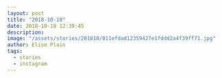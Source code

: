 ```yaml
---
layout: post
title: "2018-10-18"
date: 2018-10-18 12:39:45
description: 
image: "/assets/stories/201810/011efdad12359427e1fddd2a4f39ff71.jpg"
author: Elise Plain
tags: 
  - stories
  - instagram
---
```



<p></p>
